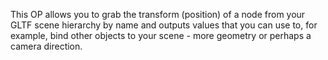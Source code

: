 This OP allows you to grab the transform (position) of a node from your GLTF scene hierarchy by name and outputs values that you can use to, for example, bind other objects to your scene - more geometry or perhaps a camera direction.